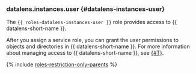 ### datalens.instances.user {#datalens-instances-user}

The `{{ roles-datalens-instances-user }}` role provides access to {{ datalens-short-name }}.

After you assign a service role, you can grant the user permissions to objects and directories in {{ datalens-short-name }}.
For more information about managing access to {{ datalens-short-name }}, see [{#T}](../datalens/security/index.md).

{% include [roles-restriction-only-parents](iam/roles-restriction-only-parents.md) %}
